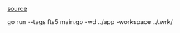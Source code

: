 [source](https://github.com/siyuan-note/siyuan/commit/a28a53315aa9c194658d76b72248dc8ac0188c9e)

go run --tags fts5 main.go -wd ../app -workspace ../.wrk/

